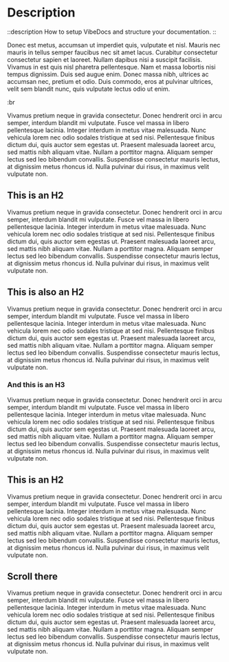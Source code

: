 # Description

::description
How to setup VibeDocs and structure your documentation.
::

Donec est metus, accumsan ut imperdiet quis, vulputate et nisl. Mauris nec mauris in tellus semper faucibus nec sit amet lacus. Curabitur consectetur consectetur sapien et laoreet. Nullam dapibus nisi a suscipit facilisis. Vivamus in est quis nisl pharetra pellentesque. Nam et massa lobortis nisi tempus dignissim. Duis sed augue enim. Donec massa nibh, ultrices ac accumsan nec, pretium et odio. Duis commodo, eros at pulvinar ultrices, velit sem blandit nunc, quis vulputate lectus odio ut enim.

:br

Vivamus pretium neque in gravida consectetur. Donec hendrerit orci in arcu semper, interdum blandit mi vulputate. Fusce vel massa in libero pellentesque lacinia. Integer interdum in metus vitae malesuada. Nunc vehicula lorem nec odio sodales tristique at sed nisi. Pellentesque finibus dictum dui, quis auctor sem egestas ut. Praesent malesuada laoreet arcu, sed mattis nibh aliquam vitae. Nullam a porttitor magna. Aliquam semper lectus sed leo bibendum convallis. Suspendisse consectetur mauris lectus, at dignissim metus rhoncus id. Nulla pulvinar dui risus, in maximus velit vulputate non.

## This is an H2

Vivamus pretium neque in gravida consectetur. Donec hendrerit orci in arcu semper, interdum blandit mi vulputate. Fusce vel massa in libero pellentesque lacinia. Integer interdum in metus vitae malesuada. Nunc vehicula lorem nec odio sodales tristique at sed nisi. Pellentesque finibus dictum dui, quis auctor sem egestas ut. Praesent malesuada laoreet arcu, sed mattis nibh aliquam vitae. Nullam a porttitor magna. Aliquam semper lectus sed leo bibendum convallis. Suspendisse consectetur mauris lectus, at dignissim metus rhoncus id. Nulla pulvinar dui risus, in maximus velit vulputate non.

## This is also an H2

Vivamus pretium neque in gravida consectetur. Donec hendrerit orci in arcu semper, interdum blandit mi vulputate. Fusce vel massa in libero pellentesque lacinia. Integer interdum in metus vitae malesuada. Nunc vehicula lorem nec odio sodales tristique at sed nisi. Pellentesque finibus dictum dui, quis auctor sem egestas ut. Praesent malesuada laoreet arcu, sed mattis nibh aliquam vitae. Nullam a porttitor magna. Aliquam semper lectus sed leo bibendum convallis. Suspendisse consectetur mauris lectus, at dignissim metus rhoncus id. Nulla pulvinar dui risus, in maximus velit vulputate non.

### And this is an H3

Vivamus pretium neque in gravida consectetur. Donec hendrerit orci in arcu semper, interdum blandit mi vulputate. Fusce vel massa in libero pellentesque lacinia. Integer interdum in metus vitae malesuada. Nunc vehicula lorem nec odio sodales tristique at sed nisi. Pellentesque finibus dictum dui, quis auctor sem egestas ut. Praesent malesuada laoreet arcu, sed mattis nibh aliquam vitae. Nullam a porttitor magna. Aliquam semper lectus sed leo bibendum convallis. Suspendisse consectetur mauris lectus, at dignissim metus rhoncus id. Nulla pulvinar dui risus, in maximus velit vulputate non.

## This is an H2

Vivamus pretium neque in gravida consectetur. Donec hendrerit orci in arcu semper, interdum blandit mi vulputate. Fusce vel massa in libero pellentesque lacinia. Integer interdum in metus vitae malesuada. Nunc vehicula lorem nec odio sodales tristique at sed nisi. Pellentesque finibus dictum dui, quis auctor sem egestas ut. Praesent malesuada laoreet arcu, sed mattis nibh aliquam vitae. Nullam a porttitor magna. Aliquam semper lectus sed leo bibendum convallis. Suspendisse consectetur mauris lectus, at dignissim metus rhoncus id. Nulla pulvinar dui risus, in maximus velit vulputate non.

## Scroll there

Vivamus pretium neque in gravida consectetur. Donec hendrerit orci in arcu semper, interdum blandit mi vulputate. Fusce vel massa in libero pellentesque lacinia. Integer interdum in metus vitae malesuada. Nunc vehicula lorem nec odio sodales tristique at sed nisi. Pellentesque finibus dictum dui, quis auctor sem egestas ut. Praesent malesuada laoreet arcu, sed mattis nibh aliquam vitae. Nullam a porttitor magna. Aliquam semper lectus sed leo bibendum convallis. Suspendisse consectetur mauris lectus, at dignissim metus rhoncus id. Nulla pulvinar dui risus, in maximus velit vulputate non.

